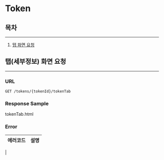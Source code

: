 # Token

## 목차

---

1. [탭 화면 요청](#탭(세부정보)-화면-요청)

## 탭(세부정보) 화면 요청

---

### URL
```
GET /tokens/{tokenId}/tokenTab
```

### Response Sample

tokenTab.html

### Error

| 에러코드 | 설명 | 
|:---|:---|
|
